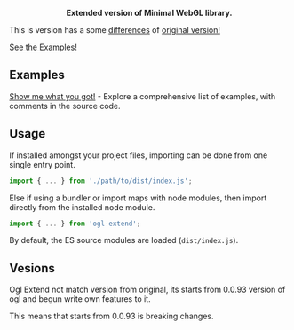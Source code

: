 
<p align="center"><b>Extended version of Minimal WebGL library.</b></p>

This is version has a some [differences](./DIFFERENCES.MD) of [original version!](https://github.com/oframe/ogl)
<br />

[See the Examples!](https://exponenta.github.io/ogl/examples)

## Examples

[Show me what you got!](https://exponenta.github.io/ogl/examples) - Explore a comprehensive list of examples, with comments in the source code.

## Usage

If installed amongst your project files, importing can be done from one single entry point.

```js
import { ... } from './path/to/dist/index.js';
```

Else if using a bundler or import maps with node modules, then import directly from the installed node module.
```js
import { ... } from 'ogl-extend';
```
By default, the ES source modules are loaded (`dist/index.js`).

## Vesions
Ogl Extend not match version from original, its starts from 0.0.93 version of ogl and begun write own features to it.

This means that starts from 0.0.93  is breaking changes.
